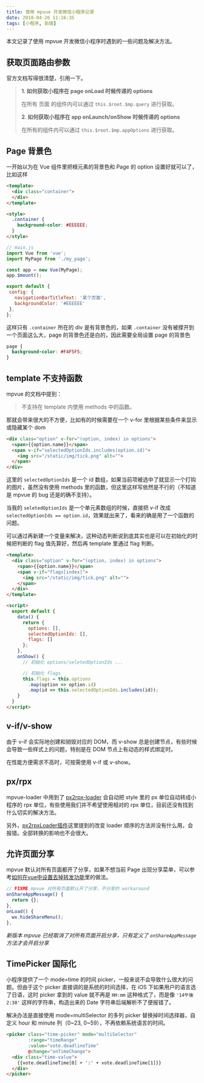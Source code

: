 ```yaml
---
title: 使用 mpvue 开发微信小程序记录
date: 2018-04-26 11:16:35
tags: [小程序, 前端]
---
```


本文记录了使用 mpvue 开发微信小程序时遇到的一些问题及解决方法。

<!-- more -->

## 获取页面路由参数

官方文档写得很清楚，引用一下。

> **1. 如何获取小程序在 page onLoad 时候传递的 options**
>
> 在所有 页面 的组件内可以通过 `this.$root.$mp.query` 进行获取。
>
> **2. 如何获取小程序在 app onLaunch/onShow 时候传递的 options**
>
> 在所有的组件内可以通过 `this.$root.$mp.appOptions` 进行获取。

## Page 背景色

一开始以为在 Vue 组件里把根元素的背景色和 Page 的 option 设置好就可以了，比如这样

```html
<template>
  <div class="container">
  </div>
</template>

<style>
  .container {
    background-color: #EEEEEE;
  }
</style>
```

 ```javascript
// main.js
import Vue from 'vue';
import MyPage from './my_page';

const app = new Vue(MyPage);
app.$mount();

export default {
  config: {
    navigationBarTitleText: '某个页面',
    backgroundColor: '#EEEEEE'
  },
};

 ```

这样只有 `.container` 所在的 div 是有背景色的，如果 `.container` 没有被撑开到一个页面这么大，page 的背景色还是白的，因此需要全局设置 page 的背景色

```css
page {
  background-color: #F4F5F5;
}
```

## template 不支持函数

mpvue 的文档中提到：

> 不支持在 template 内使用 methods 中的函数。

那就会带来很大的不方便，比如有的时候需要在一个 v-for 里根据某些条件来显示或隐藏某个 dom

```html
<div class="option" v-for="(option, index) in options">
  <span>{{option.name}}</span>
  <span v-if="selectedOptionIds.includes(option.id)">
    <img src="/static/img/tick.png" alt="">
  </span>
</div>
```

这里的 `selectedOptionIds` 是一个 id 数组，如果当前项被选中了就显示一个打钩的图片，虽然没有使用 methods 里的函数，但这里这样写依然是不行的（不知道是 mpvue 的 bug 还是的确不支持）。

当我的 `seletedOptionIds` 是一个单元素数组的时候，直接把 v-if 改成 `selectedOptionIds == option.id`，效果就出来了，看来的确是用了一个函数的问题。

可以通过再新建一个变量来解决，这种动态判断说到底其实也是可以在初始化的时候把判断的 flag 值先算好，然后再 template 里通过 flag 判断。

```html
<template>
  <div class="option" v-for="(option, index) in options">
    <span>{{option.name}}</span>
    <span v-if="flags[index]">
      <img src="/static/img/tick.png" alt="">
    </span>
  </div>
</template>

<script>
  export default {
    data() {
      return {
        options: [],
        selectedOptionIds: [],
        flags: []
      };
    },
    onShow() {
      // 初始化 options/seletedOptionIds ...

      // 初始化 flags
      this.flags = this.options
        .map(option => option.id)
        .map(id => this.selectedOptionIds.includes(id));
    }
  }
</script>
```

## v-if/v-show

由于 v-if 会实际地创建和销毁对应的 DOM，而 v-show 总是创建节点，有些时候会导致一些样式上的问题，特别是在 DOM 节点上有动态的样式绑定时。

在性能方便需求不高时，可按需使用 v-if 或 v-show。

## px/rpx

mpvue-loader 中用到了 [px2rpx-loader](http://mpvue.com/build/px2rpx-loader/) 会自动把 style 里的 px 单位自动转成小程序的 rpx 单位，有些使用我们并不希望使用相对的 rpx 单位，目前还没有找到什么切实的解决方法。

另外，[px2rpxLoader插件](https://github.com/Meituan-Dianping/mpvue/issues/220)这里提到的改变 loader 顺序的方法并没有什么用，会报错。全部转换的影响也不会很大。

## 允许页面分享

mpvue 默认对所有页面都开了分享，如果不想当前 Page 出现分享菜单，可以参考[如何在vue中设置去掉转发功能](https://github.com/Meituan-Dianping/mpvue/issues/206)里的做法。

```javascript
// FIXME mpvue 对所有页面默认开了分享，不分享的 workaround
onShareAppMessage() {
  return {};
},
onLoad() {
  wx.hideShareMenu();
},
```

*新版本 mpvue 已经取消了对所有页面开启分享，只有定义了 `onShareAppMessage` 方法才会开启分享*

## TimePicker 国际化

小程序提供了一个 mode=time 的时间 picker，一般来说不会导致什么很大的问题。但由于这个 picker 直接调的是系统的时间选择，在 iOS 下如果用户的语言选了日语，这时 picker 拿到的 value 就不再是 `HH:mm` 这种格式了，而是像 `'14午後2:30'` 这样的字符串，构造出来的 Date 字符串后端解析不了便报错了。

解决办法是直接使用 mode=multiSelector 的多列 picker 替换掉时间选择器，自定义 hour 和 minute 列（0~23, 0~59），不再依赖系统语言的时间。

```html
<picker class="time-picker" mode="multiSelector"
        :range="timeRange"
        :value="vote.deadlineTime"
        @change="onTimeChange">
  <div class="time-value">
    {{vote.deadlineTime[0] + ':' + vote.deadlineTime[1]}}
  </div>
</picker>
```

